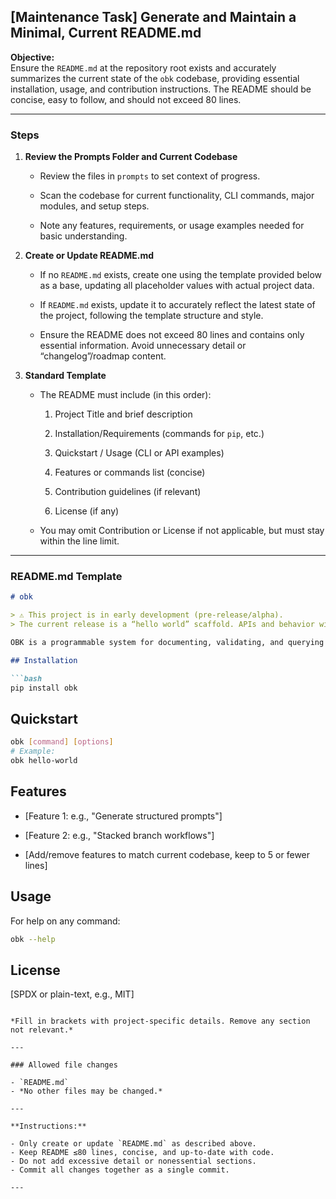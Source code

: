 ## [Maintenance Task] Generate and Maintain a Minimal, Current README.md

**Objective:**  
Ensure the `README.md` at the repository root exists and accurately summarizes the current state of the `obk` codebase, providing essential installation, usage, and contribution instructions. The README should be concise, easy to follow, and should not exceed 80 lines.

* * *

### Steps

1. **Review the Prompts Folder and Current Codebase**
    
    * Review the files in `prompts` to set context of progress.
    
    * Scan the codebase for current functionality, CLI commands, major modules, and setup steps.
        
    * Note any features, requirements, or usage examples needed for basic understanding.


        
2. **Create or Update README.md**
    
    * If no `README.md` exists, create one using the template provided below as a base, updating all placeholder values with actual project data.
        
    * If `README.md` exists, update it to accurately reflect the latest state of the project, following the template structure and style.
        
    * Ensure the README does not exceed 80 lines and contains only essential information. Avoid unnecessary detail or “changelog”/roadmap content.
        
3. **Standard Template**
    
    * The README must include (in this order):
        
        1. Project Title and brief description
            
        2. Installation/Requirements (commands for `pip`, etc.)
            
        3. Quickstart / Usage (CLI or API examples)
            
        4. Features or commands list (concise)
            
        5. Contribution guidelines (if relevant)
            
        6. License (if any)
            
    * You may omit Contribution or License if not applicable, but must stay within the line limit.
        

* * *

### README.md Template

```markdown
# obk

> ⚠️ This project is in early development (pre-release/alpha).  
> The current release is a “hello world” scaffold. APIs and behavior will change rapidly as features are added over the coming weeks.

OBK is a programmable system for documenting, validating, and querying project knowledge in a way that travels with the repo. It lets teams define prompts—describing inputs, outputs, workflows, and tests—in a structured, machine-readable way. Prompts are validated with XSD schemas, tracked in SQLite, and made available for both ad-hoc reporting and agent-driven queries. The ultimate goal is to connect OBK to agents that can answer detailed questions about a developing application using this structured data.

## Installation

```bash
pip install obk
```

## Quickstart

```bash
obk [command] [options]
# Example:
obk hello-world
```

## Features

* [Feature 1: e.g., "Generate structured prompts"]
    
* [Feature 2: e.g., "Stacked branch workflows"]
    
* [Add/remove features to match current codebase, keep to 5 or fewer lines]
    

## Usage

For help on any command:

```bash
obk --help
```

## License

[SPDX or plain-text, e.g., MIT]

```

*Fill in brackets with project-specific details. Remove any section not relevant.*

---

### Allowed file changes

- `README.md`
- *No other files may be changed.*

---

**Instructions:**

- Only create or update `README.md` as described above.
- Keep README ≤80 lines, concise, and up-to-date with code.
- Do not add excessive detail or nonessential sections.
- Commit all changes together as a single commit.

---
